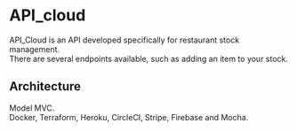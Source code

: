 # API_cloud

API_Cloud is an API developed specifically for restaurant stock management.<br/>
There are several endpoints available, such as adding an item to your stock.

## Architecture

Model MVC. <br/>
Docker, Terraform, Heroku, CircleCI, Stripe, Firebase and Mocha.


